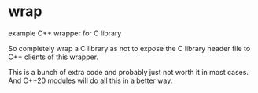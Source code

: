 # wrap
example C++ wrapper for C library

So completely wrap a C library as not to expose the C library header
file to C++ clients of this wrapper.

This is a bunch of extra code and probably just not worth it in most
cases.  And C++20 modules will do all this in a better way.
